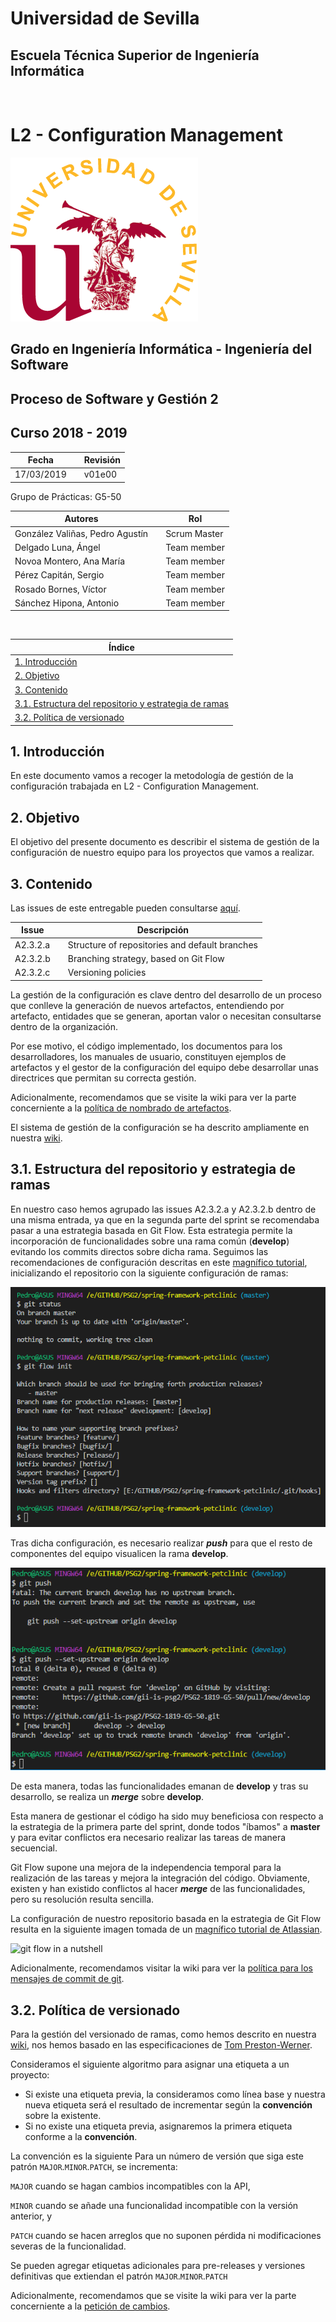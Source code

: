 # Universidad de Sevilla
## Escuela Técnica Superior de Ingeniería Informática
&nbsp;
&nbsp;
# L2 - Configuration Management

![logo us](../images/L2-8-image-logo_us_300.gif)

## Grado en Ingeniería Informática - Ingeniería del Software

## Proceso de Software y Gestión 2
## Curso 2018 - 2019

| Fecha     |    |Revisión |
|-----------|----|----------|
|17/03/2019 |    |v01e00|

Grupo de Prácticas: G5-50

| Autores |     | Rol |
|---------|-----|------|
| González Valiñas, Pedro Agustín |  | Scrum Master |
| Delgado Luna, Ángel             |  | Team member |
| Novoa Montero, Ana María        |  | Team member |
| Pérez Capitán, Sergio           |  | Team member |
| Rosado Bornes, Víctor           |  | Team member |
| Sánchez Hipona, Antonio         |  | Team member |

&nbsp;

| Índice |
|--------|
| [1. Introducción](#1-introduccion) |
| [2. Objetivo](#2-objetivo) |
| [3. Contenido](#3-contenido) |
| [3.1. Estructura del repositorio y estrategia de ramas](#31-estructura-del-repositorio-y-estrategia-de-ramas) |
| [3.2. Política de versionado](#32-política-de-versionado) |

## 1. Introducción
En este documento vamos a recoger la metodología de gestión de la configuración trabajada en L2 - Configuration Management.


## 2. Objetivo
El objetivo del presente documento es describir el sistema de gestión de la configuración de nuestro equipo para los proyectos que vamos a realizar.


## 3. Contenido
Las issues de este entregable pueden consultarse [aquí](https://github.com/gii-is-psg2/PSG2-1819-G5-50/issues).


| Issue | |Descripción |
|-------|----|-----------|
| A2.3.2.a | | Structure of repositories and default branches |
| A2.3.2.b | | Branching strategy, based on Git Flow |
| A2.3.2.c | | Versioning policies |

La gestión de la configuración es clave dentro del desarrollo de un proceso que conlleve la generación de nuevos artefactos, entendiendo por artefacto, entidades que se generan, aportan valor o necesitan consultarse dentro de la organización. 

Por ese motivo, el código implementado, los documentos para los desarrolladores, los manuales de usuario, constituyen ejemplos de artefactos y el gestor de la configuración del equipo debe desarrollar unas directrices que permitan su correcta gestión.

Adicionalmente, recomendamos que se visite la wiki para ver la parte concerniente a la [política de nombrado de artefactos](https://github.com/gii-is-psg2/PSG2-1819-G5-50/wiki/Configuration-Management-System#naming-policy-for-artefacts).

El sistema de gestión de la configuración se ha descrito ampliamente en nuestra [wiki](https://github.com/gii-is-psg2/PSG2-1819-G5-50/wiki/Configuration-Management-System).

## 3.1. Estructura del repositorio y estrategia de ramas

En nuestro caso hemos agrupado las issues A2.3.2.a y A2.3.2.b dentro de una misma entrada, ya que en la segunda parte del sprint se recomendaba pasar a una estrategia basada en Git Flow. Esta estrategia permite la incorporación de funcionalidades sobre una rama común (**develop**) evitando los commits directos sobre dicha rama. 
Seguimos las recomendaciones de configuración descritas en este [magnífico tutorial](https://danielkummer.github.io/git-flow-cheatsheet/), inicializando el repositorio con la siguiente configuración de ramas:

![Git Flow Repo Init](../images/L2-12-image-git_flow_init.PNG)

Tras dicha configuración, es necesario realizar ***push*** para que el resto de componentes del equipo visualicen la rama **develop**.

![Git Flow Repo Init](../images/L2-12-image-git_flow_init_push_develop.PNG)

De esta manera, todas las funcionalidades emanan de **develop** y tras su desarrollo, se realiza un ***merge*** sobre **develop**.

Esta manera de gestionar el código ha sido muy beneficiosa con respecto a la estrategia de la primera parte del sprint, donde todos "íbamos" a **master** y para evitar conflictos era necesario realizar las tareas de manera secuencial.

Git Flow supone una mejora de la independencia temporal para la realización de las tareas y mejora la integración del código. Obviamente, existen y han existido conflictos al hacer ***merge*** de las funcionalidades, pero su resolución resulta sencilla.

La configuración de nuestro repositorio basada en la estrategia de Git Flow resulta en la siguiente imagen tomada de un [magnífico tutorial de Atlassian](https://www.atlassian.com/git/tutorials/comparing-workflows/gitflow-workflow).

![git flow in a nutshell](https://wac-cdn.atlassian.com/dam/jcr:61ccc620-5249-4338-be66-94d563f2843c/05%20(2).svg?cdnVersion=ld)

Adicionalmente, recomendamos visitar la wiki para ver la [política para los mensajes de commit de git](https://github.com/gii-is-psg2/PSG2-1819-G5-50/wiki/Configuration-Management-System#message-policy-for-git-commits).


## 3.2. Política de versionado

Para la gestión del versionado de ramas, como hemos descrito en nuestra [wiki](https://github.com/gii-is-psg2/PSG2-1819-G5-50/wiki/Configuration-Management-System#labels-for-semantic-versioning), nos hemos basado en las especificaciones de [Tom Preston-Werner](https://github.com/mojombo/).

Consideramos el siguiente algoritmo para asignar una etiqueta a un proyecto:
- Si existe una etiqueta previa, la consideramos como línea base y nuestra nueva etiqueta será el resultado de incrementar según la **convención** sobre la existente.
- Si no existe una etiqueta previa, asignaremos la primera etiqueta conforme a la **convención**.

La convención es la siguiente
Para un número de versión que siga este patrón `MAJOR`.`MINOR`.`PATCH`, se incrementa:

`MAJOR` cuando se hagan cambios incompatibles con la API,

`MINOR` cuando se añade una funcionalidad incompatible con la versión anterior, y

`PATCH` cuando se hacen arreglos que no suponen pérdida ni modificaciones severas de la funcionalidad.

Se pueden agregar etiquetas adicionales para pre-releases y versiones definitivas que extiendan el patrón `MAJOR`.`MINOR`.`PATCH`


Adicionalmente, recomendamos que se visite la wiki para ver la parte concerniente a la [petición de cambios](https://github.com/gii-is-psg2/PSG2-1819-G5-50/wiki/Configuration-Management-System#change-management).


